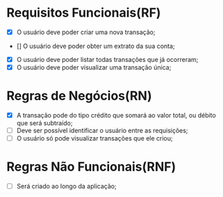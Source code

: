 # Requisitos Funcionais(RF)

- [x] O usuário deve poder criar uma nova transação;
- [] O usuário deve poder obter um extrato da sua conta;
- [x] O usuário deve poder listar todas transações que já ocorreram;
- [x] O usuário deve poder visualizar uma transação única;

# Regras de Negócios(RN)

- [x] A transação pode do tipo crédito que somará ao valor total, ou débito que será subtraído;
- [ ] Deve ser possível identificar o usuário entre as requisições;
- [ ] O usuário só pode visualizar transações que ele criou;

# Regras Não Funcionais(RNF)

- [ ] Será criado ao longo da aplicação;